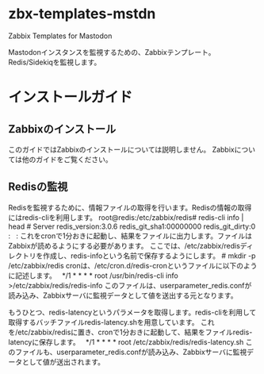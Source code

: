# zbx-templates-mstdn
Zabbix Templates for Mastodon

Mastodonインスタンスを監視するための、Zabbixテンプレート。
Redis/Sidekiqを監視します。

# インストールガイド

## Zabbixのインストール
このガイドではZabbixのインストールについては説明しません。
Zabbixについては他のガイドをご覧ください。

## Redisの監視
Redisを監視するために、情報ファイルの取得を行います。Redisの情報の取得にはredis-cliを利用します。
    root@redis:/etc/zabbix/redis# redis-cli info | head
    # Server
    redis_version:3.0.6
    redis_git_sha1:00000000
    redis_git_dirty:0
    :
    :
これをcronで1分おきに起動し、結果をファイルに出力します。ファイルはZabbixが読めるようにする必要があります。
ここでは、/etc/zabbix/redisディレクトリを作成し、redis-infoという名前で保存するようにします。
    # mkdir -p /etc/zabbix/redis
cronは、/etc/cron.d/redis-cronというファイルに以下のように記述します。
    */1 * * * * root /usr/bin/redis-cli info >/etc/zabbix/redis/redis-info
このファイルは、userparameter_redis.confが読み込み、Zabbixサーバに監視データとして値を送出する元となります。

もうひとつ、redis-latencyというパラメータを取得します。redis-cliを利用して取得するバッチファイルredis-latency.shを用意しています。
これを/etc/zabbix/redisに置き、cronで1分おきに起動して、結果をファイルredis-latencyに保存します。
    */1 * * * * root /etc/zabbix/redis/redis-latency.sh
このファイルも、userparameter_redis.confが読み込み、Zabbixサーバに監視データとして値が送出されます。
